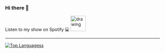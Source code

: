 ### Hi there 👋

<!--
-->
<div>
  Listen to my show on Spotify 💻
  <a href="https://open.spotify.com/show/3VlNqhk2ltdJ91EVgu62TN?si=ICr7Nw6sTWGImzyzwvvC2A">
  <img src="https://images.vexels.com/media/users/3/137413/isolated/preview/4acb8e52632aa9b7c874b878eaf02bc4-spotify-icon-logo-by-vexels.png" alt="drawing" width="50" height="50"/>
  </a>
</div>

------------
[![Top Languagess](https://github-readme-stats.vercel.app/api/top-langs/?username=Sathvik777&layout=compact&theme=tokyonight)](https://github.com/anuraghazra/github-readme-stats)
